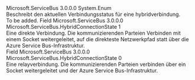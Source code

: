 <Type Name="HybridConnectionState" FullName="Microsoft.ServiceBus.HybridConnectionState">
  <TypeSignature Language="C#" Value="public enum HybridConnectionState" />
  <TypeSignature Language="ILAsm" Value=".class public auto ansi sealed HybridConnectionState extends System.Enum" />
  <TypeSignature Language="DocId" Value="T:Microsoft.ServiceBus.HybridConnectionState" />
  <TypeSignature Language="VB.NET" Value="Public Enum HybridConnectionState" />
  <TypeSignature Language="F#" Value="type HybridConnectionState = " />
  <AssemblyInfo>
    <AssemblyName>Microsoft.ServiceBus</AssemblyName>
    <AssemblyVersion>3.0.0.0</AssemblyVersion>
  </AssemblyInfo>
  <Base>
    <BaseTypeName>System.Enum</BaseTypeName>
  </Base>
  <Docs>
    <summary>Beschreibt den aktuellen Verbindungsstatus für eine hybridverbindung.</summary>
    <remarks>To be added.</remarks>
  </Docs>
  <Members>
    <Member MemberName="Direct">
      <MemberSignature Language="C#" Value="Direct" />
      <MemberSignature Language="ILAsm" Value=".field public static literal valuetype Microsoft.ServiceBus.HybridConnectionState Direct = int32(1)" />
      <MemberSignature Language="DocId" Value="F:Microsoft.ServiceBus.HybridConnectionState.Direct" />
      <MemberSignature Language="VB.NET" Value="Direct" />
      <MemberSignature Language="F#" Value="Direct = 1" Usage="Microsoft.ServiceBus.HybridConnectionState.Direct" />
      <MemberType>Field</MemberType>
      <AssemblyInfo>
        <AssemblyName>Microsoft.ServiceBus</AssemblyName>
        <AssemblyVersion>3.0.0.0</AssemblyVersion>
      </AssemblyInfo>
      <ReturnValue>
        <ReturnType>Microsoft.ServiceBus.HybridConnectionState</ReturnType>
      </ReturnValue>
      <MemberValue>1</MemberValue>
      <Docs>
        <summary>Eine direkte Verbindung. Die kommunizierenden Parteien Verbinden mit einem Socket weitergeleitet, auf die direkteste Netzwerkpfad statt über die Azure Service Bus-Infrastruktur. </summary>
      </Docs>
    </Member>
    <Member MemberName="Relayed">
      <MemberSignature Language="C#" Value="Relayed" />
      <MemberSignature Language="ILAsm" Value=".field public static literal valuetype Microsoft.ServiceBus.HybridConnectionState Relayed = int32(0)" />
      <MemberSignature Language="DocId" Value="F:Microsoft.ServiceBus.HybridConnectionState.Relayed" />
      <MemberSignature Language="VB.NET" Value="Relayed" />
      <MemberSignature Language="F#" Value="Relayed = 0" Usage="Microsoft.ServiceBus.HybridConnectionState.Relayed" />
      <MemberType>Field</MemberType>
      <AssemblyInfo>
        <AssemblyName>Microsoft.ServiceBus</AssemblyName>
        <AssemblyVersion>3.0.0.0</AssemblyVersion>
      </AssemblyInfo>
      <ReturnValue>
        <ReturnType>Microsoft.ServiceBus.HybridConnectionState</ReturnType>
      </ReturnValue>
      <MemberValue>0</MemberValue>
      <Docs>
        <summary>Eine relayverbindung. Die kommunizierenden Parteien verbinden über ein Socket weitergeleitet und der Azure Service Bus-Infrastruktur. </summary>
      </Docs>
    </Member>
  </Members>
</Type>